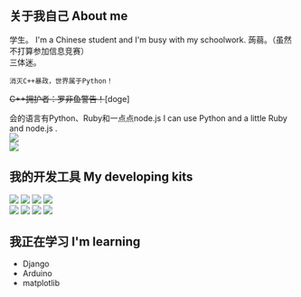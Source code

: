 ## 关于我自己 About me
学生。  I'm a Chinese student and I'm busy with my schoolwork.
蒟蒻。（虽然不打算参加信息竞赛）  
三体迷。  
```
消灭C++暴政，世界属于Python！
```
~~C++拥护者：罗非鱼警告！~~[doge]    

会的语言有Python、Ruby和一点点node.js  I can use Python and a little Ruby and node.js .  
![](https://github-readme-stats.vercel.app/api/top-langs/?username=budawu&layout=compact&theme=nightowl)  
![](https://github-readme-stats.vercel.app/api?username=budawu&theme=nightowl&show_icons=true&count_private=true)  
## 我的开发工具 My developing kits
![](https://img.shields.io/badge/Python-blue?style=for-the-badge&logo=python&logoColor=white) 
![](https://img.shields.io/badge/django-darkgreen?style=for-the-badge&logo=django&logoColor=white)
![](https://img.shields.io/badge/pycharm-yellow?style=for-the-badge&logo=pycharm&logoColor=white)
![](https://img.shields.io/badge/Visual_Studio_Code-0078D4?style=for-the-badge&logo=visual%20studio%20code&logoColor=white) <br>
![](https://img.shields.io/badge/jupyter-orange?style=for-the-badge&logo=jupyter&logoColor=white) 
![](https://img.shields.io/badge/manjaro-green?style=for-the-badge&logo=manjaro&logoColor=white) 
![](https://img.shields.io/badge/windows-white?style=for-the-badge&logo=windows&logoColor=blue) 
![](https://img.shields.io/badge/arduino-0af4cd?style=for-the-badge&logo=arduino&logoColor=white) 
## 我正在学习 I'm learning
* Django
* Arduino
* matplotlib



